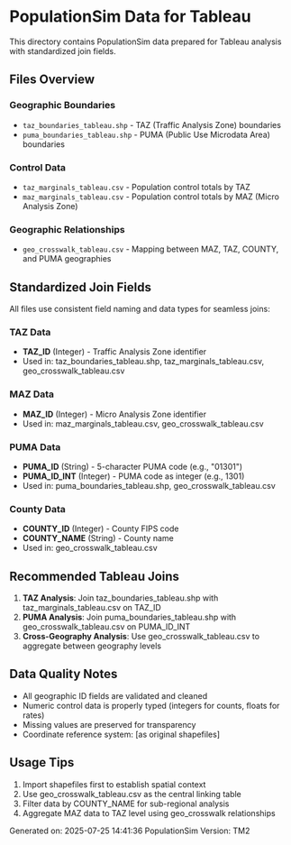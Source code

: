 # PopulationSim Data for Tableau

This directory contains PopulationSim data prepared for Tableau analysis with standardized join fields.

## Files Overview

### Geographic Boundaries
- `taz_boundaries_tableau.shp` - TAZ (Traffic Analysis Zone) boundaries
- `puma_boundaries_tableau.shp` - PUMA (Public Use Microdata Area) boundaries

### Control Data  
- `taz_marginals_tableau.csv` - Population control totals by TAZ
- `maz_marginals_tableau.csv` - Population control totals by MAZ (Micro Analysis Zone)

### Geographic Relationships
- `geo_crosswalk_tableau.csv` - Mapping between MAZ, TAZ, COUNTY, and PUMA geographies

## Standardized Join Fields

All files use consistent field naming and data types for seamless joins:

### TAZ Data
- **TAZ_ID** (Integer) - Traffic Analysis Zone identifier
- Used in: taz_boundaries_tableau.shp, taz_marginals_tableau.csv, geo_crosswalk_tableau.csv

### MAZ Data  
- **MAZ_ID** (Integer) - Micro Analysis Zone identifier
- Used in: maz_marginals_tableau.csv, geo_crosswalk_tableau.csv

### PUMA Data
- **PUMA_ID** (String) - 5-character PUMA code (e.g., "01301")
- **PUMA_ID_INT** (Integer) - PUMA code as integer (e.g., 1301)
- Used in: puma_boundaries_tableau.shp, geo_crosswalk_tableau.csv

### County Data
- **COUNTY_ID** (Integer) - County FIPS code
- **COUNTY_NAME** (String) - County name
- Used in: geo_crosswalk_tableau.csv

## Recommended Tableau Joins

1. **TAZ Analysis**: Join taz_boundaries_tableau.shp with taz_marginals_tableau.csv on TAZ_ID
2. **PUMA Analysis**: Join puma_boundaries_tableau.shp with geo_crosswalk_tableau.csv on PUMA_ID_INT
3. **Cross-Geography Analysis**: Use geo_crosswalk_tableau.csv to aggregate between geography levels

## Data Quality Notes

- All geographic ID fields are validated and cleaned
- Numeric control data is properly typed (integers for counts, floats for rates)
- Missing values are preserved for transparency
- Coordinate reference system: [as original shapefiles]

## Usage Tips

1. Import shapefiles first to establish spatial context
2. Use geo_crosswalk_tableau.csv as the central linking table
3. Filter data by COUNTY_NAME for sub-regional analysis
4. Aggregate MAZ data to TAZ level using geo_crosswalk relationships

Generated on: 2025-07-25 14:41:36
PopulationSim Version: TM2